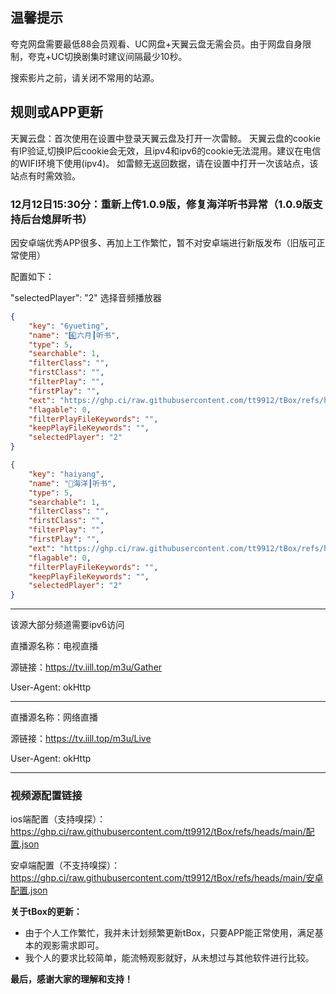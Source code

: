 ## 温馨提示
夸克网盘需要最低88会员观看、UC网盘+天翼云盘无需会员。由于网盘自身限制，夸克+UC切换剧集时建议间隔最少10秒。

搜索影片之前，请关闭不常用的站源。

## 规则或APP更新

天翼云盘：首次使用在设置中登录天翼云盘及打开一次雷鲸。
天翼云盘的cookie有IP验证,切换IP后cookie会无效，且ipv4和ipv6的cookie无法混用。建议在电信的WIFI环境下使用(ipv4)。
如雷鲸无返回数据，请在设置中打开一次该站点，该站点有时需效验。

### 12月12日15:30分：重新上传1.0.9版，修复海洋听书异常（1.0.9版支持后台熄屏听书）

因安卓端优秀APP很多、再加上工作繁忙，暂不对安卓端进行新版发布（旧版可正常使用）

配置如下：

"selectedPlayer": "2" 选择音频播放器

```json
{
	"key": "6yueting",
	"name": "6️⃣六月┃听书",
	"type": 5,
	"searchable": 1,
	"filterClass": "",
	"firstClass": "",
	"filterPlay": "",
	"firstPlay": "",
	"ext": "https://ghp.ci/raw.githubusercontent.com/tt9912/tBox/refs/heads/main/js/6yueting.js",
	"flagable": 0,
	"filterPlayFileKeywords": "",
	"keepPlayFileKeywords": "",
	"selectedPlayer": "2"
}
```


```json
{
	"key": "haiyang",
	"name": "🌊海洋┃听书",
	"type": 5,
	"searchable": 1,
	"filterClass": "",
	"firstClass": "",
	"filterPlay": "",
	"firstPlay": "",
	"ext": "https://ghp.ci/raw.githubusercontent.com/tt9912/tBox/refs/heads/main/js/haiyang.js",
	"flagable": 0,
	"filterPlayFileKeywords": "",
	"keepPlayFileKeywords": "",
	"selectedPlayer": "2"
}
```


------------------------------------------------------
该源大部分频道需要ipv6访问

直播源名称：电视直播

源链接：https://tv.iill.top/m3u/Gather

User-Agent: okHttp

---------------------------------------------------
直播源名称：网络直播

源链接：https://tv.iill.top/m3u/Live

User-Agent: okHttp

------------------------------------------------
### 视频源配置链接
ios端配置（支持嗅探）：https://ghp.ci/raw.githubusercontent.com/tt9912/tBox/refs/heads/main/配置.json

安卓端配置（不支持嗅探）：https://ghp.ci/raw.githubusercontent.com/tt9912/tBox/refs/heads/main/安卓配置.json


**关于tBox的更新：**

* 由于个人工作繁忙，我并未计划频繁更新tBox，只要APP能正常使用，满足基本的观影需求即可。
* 我个人的要求比较简单，能流畅观影就好，从未想过与其他软件进行比较。

**最后，感谢大家的理解和支持！** 
